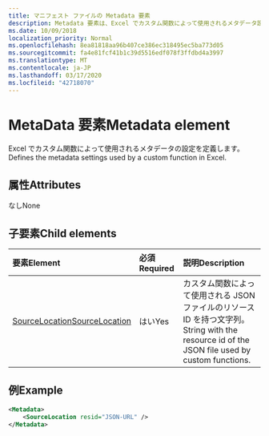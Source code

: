 ```yaml
---
title: マニフェスト ファイルの Metadata 要素
description: Metadata 要素は、Excel でカスタム関数によって使用されるメタデータ設定を定義します。
ms.date: 10/09/2018
localization_priority: Normal
ms.openlocfilehash: 8ea81818aa96b407ce386ec318495ec5ba773d05
ms.sourcegitcommit: fa4e81fcf41b1c39d5516edf078f3ffdbd4a3997
ms.translationtype: MT
ms.contentlocale: ja-JP
ms.lasthandoff: 03/17/2020
ms.locfileid: "42718070"
---
```

# <a name="metadata-element"></a><span data-ttu-id="73429-103">MetaData 要素</span><span class="sxs-lookup"><span data-stu-id="73429-103">Metadata element</span></span>

<span data-ttu-id="73429-104">Excel でカスタム関数によって使用されるメタデータの設定を定義します。</span><span class="sxs-lookup"><span data-stu-id="73429-104">Defines the metadata settings used by a custom function in Excel.</span></span>

## <a name="attributes"></a><span data-ttu-id="73429-105">属性</span><span class="sxs-lookup"><span data-stu-id="73429-105">Attributes</span></span>

<span data-ttu-id="73429-106">なし</span><span class="sxs-lookup"><span data-stu-id="73429-106">None</span></span>

## <a name="child-elements"></a><span data-ttu-id="73429-107">子要素</span><span class="sxs-lookup"><span data-stu-id="73429-107">Child elements</span></span>

|  <span data-ttu-id="73429-108">要素</span><span class="sxs-lookup"><span data-stu-id="73429-108">Element</span></span>  |  <span data-ttu-id="73429-109">必須</span><span class="sxs-lookup"><span data-stu-id="73429-109">Required</span></span>  |  <span data-ttu-id="73429-110">説明</span><span class="sxs-lookup"><span data-stu-id="73429-110">Description</span></span>  |
|:-----|:-----|:-----|
|  [<span data-ttu-id="73429-111">SourceLocation</span><span class="sxs-lookup"><span data-stu-id="73429-111">SourceLocation</span></span>](customfunctionssourcelocation.md)  |  <span data-ttu-id="73429-112">はい</span><span class="sxs-lookup"><span data-stu-id="73429-112">Yes</span></span>  | <span data-ttu-id="73429-113">カスタム関数によって使用される JSON ファイルのリソース ID を持つ文字列。</span><span class="sxs-lookup"><span data-stu-id="73429-113">String with the resource id of the JSON file used by custom functions.</span></span> |

## <a name="example"></a><span data-ttu-id="73429-114">例</span><span class="sxs-lookup"><span data-stu-id="73429-114">Example</span></span>

```xml
<Metadata>
    <SourceLocation resid="JSON-URL" />
</Metadata>
```
